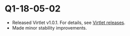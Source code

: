 # Q1-18-05-02

* Released Virtlet v1.0.1. For details, see
  [Virtlet releases](https://github.com/Mirantis/virtlet/releases/tag/v1.0.1).
* Made minor stability improvements.

